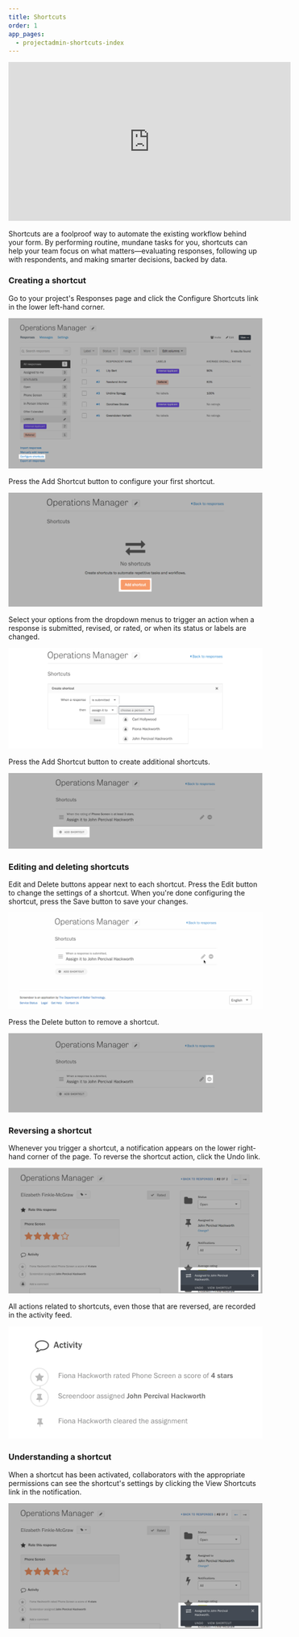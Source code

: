```yaml
---
title: Shortcuts
order: 1
app_pages:
  - projectadmin-shortcuts-index
---
```


<iframe width="560" height="315" src="https://www.youtube.com/embed/E_uZAPVMsx4" frameborder="0" allowfullscreen></iframe>

Shortcuts are a foolproof way to automate the existing workflow behind your form. By performing routine, mundane tasks for you, shortcuts can help your team focus on what matters—evaluating responses, following up with respondents, and making smarter decisions, backed by data.

### Creating a shortcut

Go to your project's Responses page and click the Configure Shortcuts link in the lower left-hand corner.

![Screenshot of "Configure shortcuts" link on "Responses" page.](../images/shortcuts_1.png)

Press the Add Shortcut button to configure your first shortcut.

![Screenshot of "Add shortcuts" button on "Shortcuts Editor" page.](../images/shortcuts_2.png)

Select your options from the dropdown menus to trigger an action when a response is submitted, revised, or rated, or when its status or labels are changed.

![Screenshot of "Add shortcuts" button on "Shortcuts Editor" page.](../images/shortcuts_3.png)

Press the Add Shortcut button to create additional shortcuts.

![Screenshot of "Add shortcuts" button on "Shortcuts Editor" page.](../images/shortcuts_4.png)

### Editing and deleting shortcuts

Edit and Delete buttons appear next to each shortcut. Press the Edit button to change the settings of a shortcut. When you're done configuring the shortcut, press the Save button to save your changes.

![Gif of editing a shortcut.](../images/shortcuts.gif)

Press the Delete button to remove a shortcut.

![Screenshot of deleting a shortcut.](../images/shortcuts_5.png)

### Reversing a shortcut

Whenever you trigger a shortcut, a notification appears on the lower right-hand corner of the page. To reverse the shortcut action, click the Undo link.

![Screenshot of shortcut notification.](../images/shortcuts_6.png)

All actions related to shortcuts, even those that are reversed, are recorded in the activity feed.

![Screenshot of activity feed with "Undo" action.](../images/shortcuts_7.png)

### Understanding a shortcut

When a shortcut has been activated, collaborators with the appropriate permissions can see the shortcut's settings by clicking the View Shortcuts link in the notification.

![Screenshot of shortcut notification.](../images/shortcuts_6.png)
